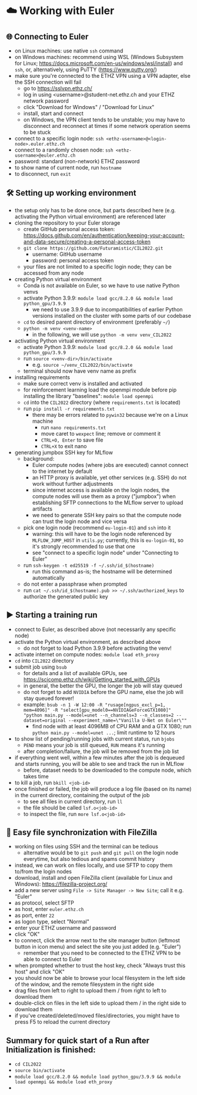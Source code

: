 # ☁️ Working with Euler

## 🌐 Connecting to Euler

- on Linux machines: use native ```ssh``` command
- on Windows machines: recommend using WSL (Windows Subsystem for Linux; https://docs.microsoft.com/en-us/windows/wsl/install) and ```ssh```, or, alternatively, using PuTTY (https://www.putty.org/)
- make sure you're connected to the ETHZ VPN using a VPN adapter, else the SSH connection will fail
  - go to https://sslvpn.ethz.ch/
  - log in using \<username\>@student-net.ethz.ch and your ETHZ network password
  - click "Download for Windows" / "Download for Linux"
  - install, start and connect
  - on Windows, the VPN client tends to be unstable; you may have to disconnect and reconnect at times if some network operation seems to be stuck
- connect to a specific login node: ```ssh <ethz-username>@<login-node>.euler.ethz.ch```
- connect to a randomly chosen node: ```ssh <ethz-username>@euler.ethz.ch```
- password: standard (non-network) ETHZ password
- to show name of current node, run ```hostname```
- to disconnect, run ```exit```

## 🛠️ Setting up working environment

- the setup only has to be done once, but parts described here (e.g. activating the Python virtual environment) are referenced later
- cloning the repository to your Euler storage
  - create GitHub personal access token: https://docs.github.com/en/authentication/keeping-your-account-and-data-secure/creating-a-personal-access-token
  - ```git clone https://github.com/Futuramistic/CIL2022.git```
    - username: GitHub username
    - password: personal access token
  - your files are not limited to a specific login node; they can be accessed from any node
- creating Python virtual environment
  - Conda is not available on Euler, so we have to use native Python venvs
  - activate Python 3.9.9: ```module load gcc/8.2.0 && module load python_gpu/3.9.9```
    - we need to use 3.9.9 due to incompatibilities of earlier Python versions installed on the cluster with some parts of our codebase 
  - ```cd``` to desired parent directory of environment (preferably ```~/```)
  - ```python -m venv <venv-name>```
    - in the following, we will use ```python -m venv venv_CIL2022```
- activating Python virtual environment
  - activate Python 3.9.9: ```module load gcc/8.2.0 && module load python_gpu/3.9.9```
  - run ```source <venv-dir>/bin/activate```
    - e.g. ```source ~/venv_CIL2022/bin/activate```
  - terminal should now have venv name as prefix
- installing requirements
  - make sure correct venv is installed and activated
  - for reinforcement learning load the openmpi module before pip installing the library "baselines": ```module load openmpi```
  - ```cd``` into the ```CIL2022``` directory (where ```requirements.txt``` is located)
  - run ```pip install -r requirements.txt```
    - there may be errors related to ```pywin32``` because we're on a Linux machine
      - run ```nano requirements.txt```
      - move caret to ```wexpect``` line; remove or comment it
      - ```CTRL+O, Enter``` to save file
      - ```CTRL+X``` to exit nano
- generating jumpbox SSH key for MLflow
  - background:
    - Euler compute nodes (where jobs are executed) cannot connect to the internet by default
    - an HTTP proxy is available, yet other services (e.g. SSH) do not work without further adjustments
    - since internet access is available on the login nodes, the compute nodes will use them as a proxy ("jumpbox") when establishing SFTP connections to the MLflow server to upload artifacts
    - we need to generate SSH key pairs so that the compute node can trust the login node and vice versa
  - pick one login node (recommend ```eu-login-01```) and ```ssh``` into it
    - warning: this will have to be the login node referenced by ```MLFLOW_JUMP_HOST``` in ```utils.py```; currently, this is ```eu-login-01```, so it's strongly recommended to use that one
    - see "connect to a specific login node" under "Connecting to Euler"
  - run ```ssh-keygen -t ed25519 -f ~/.ssh/id_$(hostname)```
    - run this command as-is; the hostname will be determined automatically
  - do not enter a passphrase when prompted
  - run ```cat ~/.ssh/id_$(hostname).pub >> ~/.ssh/authorized_keys``` to authorize the generated public key

## ▶️ Starting a training run

- connect to Euler, as described above (not necessarily any specific node)
- activate the Python virtual environment, as described above
  - do not forget to load Python 3.9.9 before activating the venv!
- activate internet on compute nodes: ```module load eth_proxy```
- ```cd``` into ```CIL2022``` directory
- submit job using ```bsub```
  - for details and a list of available GPUs, see https://scicomp.ethz.ch/wiki/Getting_started_with_GPUs
  - in general, the better the GPU, the longer the job will stay queued
  - do not forget to add ```NVIDIA``` before the GPU name, else the job will stay queued forever!
  - example: ```bsub -n 1 -W 12:00 -R "rusage[ngpus_excl_p=1, mem=4096]" -R "select[gpu_model0==NVIDIAGeForceGTX1080]" "python main.py --model=unet --n_channels=3 --n_classes=2 --dataset=original --experiment_name=\"Vanilla U-Net on Euler\""```
    - find node with at least 4096MB of CPU RAM and a GTX 1080; run ```python main.py --model=unet ...```; limit runtime to 12 hours
- to show list of pending/running jobs with current status, run ```bjobs```
  - ```PEND``` means your job is still queued, ```RUN``` means it's running
  - after completion/failure, the job will be removed from the job list
- if everything went well, within a few minutes after the job is dequeued and starts running, you will be able to see and track the run in MLflow
  - before, dataset needs to be downloaded to the compute node, which takes time
- to kill a job, run ```bkill <job-id>```
- once finished or failed, the job will produce a log file (based on its name) in the current directory, containing the output of the job
  - to see all files in current directory, run ```ll```
  - the file should be called ```lsf.o<job-id>```
  - to inspect the file, run ```more lsf.o<job-id>```

## 🔄 Easy file synchronization with FileZilla

- working on files using SSH and the terminal can be tedious
  - alternative would be to ```git push``` and ```git pull``` on the login node everytime, but also tedious and spams commit history
- instead, we can work on files locally, and use SFTP to copy them to/from the login nodes
- download, install and open FileZilla client (available for Linux and Windows): https://filezilla-project.org/
- add a new server using ```File -> Site Manager -> New Site```; call it e.g. "Euler"
- as protocol, select SFTP
- as host, enter ```euler.ethz.ch```
- as port, enter ```22```
- as logon type, select "Normal"
- enter your ETHZ username and password
- click "OK"
- to connect, click the arrow next to the site manager button (leftmost button in icon menu) and select the site you just added (e.g. "Euler")
  - remember that you need to be connected to the ETHZ VPN to be able to connect to Euler
- when prompted whether to trust the host key, check "Always trust this host" and click "OK"
- you should now be able to browse your local filesystem in the left side of the window, and the remote filesystem in the right side
- drag files from left to right to upload them / from right to left to download them
- double-click on files in the left side to upload them / in the right side to download them
- if you've created/deleted/moved files/directories, you might have to press F5 to reload the current directory


## Summary for quick start of a Run after Initialization is finished:
- `cd CIL2022`
- `source bin/activate`
- `module load gcc/8.2.0 && module load python_gpu/3.9.9 && module load openmpi && module load eth_proxy`
- 